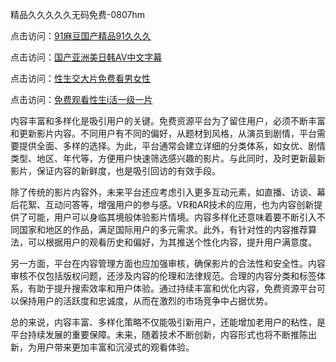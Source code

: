 精品久久久久久无码免费-0807hm

点击访问：<a href="https://heiliaoxwd5i8.pages.dev">91麻豆国产精品91久久久</a>

点击访问：<a href="https://heiliao2dmwwy.pages.dev">国产亚洲美日韩AV中文字幕</a>

点击访问：<a href="https://heiliaoll4qsx.pages.dev">性生交大片免费看男女性</a>

点击访问：<a href="https://heiliaoxqkkct.pages.dev">免费观看性生i活一级一片</a>


内容丰富和多样化是吸引用户的关键。免费资源平台为了留住用户，必须不断丰富和更新影片内容。不同用户有不同的偏好，从题材到风格，从演员到剧情，平台需要提供全面、多样的选择。为此，平台通常会建立详细的分类体系，如女优、剧情类型、地区、年代等，方便用户快速筛选感兴趣的影片。与此同时，及时更新最新影片，保证内容的新鲜度，也是吸引回访的有效手段。  

除了传统的影片内容外，未来平台还应考虑引入更多互动元素，如直播、访谈、幕后花絮、互动问答等，增强用户的参与感。VR和AR技术的应用，也为内容创新提供了可能，用户可以身临其境般体验影片情境。内容多样化还意味着要不断引入不同国家和地区的作品，满足国际用户的多元需求。此外，有针对性的内容推荐算法，可以根据用户的观看历史和偏好，为其推送个性化内容，提升用户满意度。  

另一方面，平台在内容管理方面也应加强审核，确保影片的合法性和安全性。内容审核不仅包括版权问题，还涉及内容的伦理和法律规范。合理的内容分类和标签体系，有助于提升搜索效率和用户体验。通过持续丰富和优化内容，免费资源平台可以保持用户的活跃度和忠诚度，从而在激烈的市场竞争中占据优势。  

总的来说，内容丰富、多样化策略不仅能吸引新用户，还能增加老用户的粘性，是平台持续发展的重要保障。未来，随着技术不断创新，内容形式也将不断推陈出新，为用户带来更加丰富和沉浸式的观看体验。  


<span style="display:none;">[Canonical link](https://github.com/gg85065/85465 ）</span>
